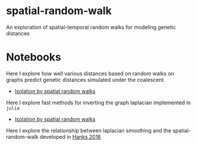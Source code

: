 # spatial-random-walk

An exploration of spatial-temporal random walks for modeling genetic distances

# Notebooks

Here I explore how well various distances based on random walks on graphs predict genetic distances simulated under the coalescent.

* [Isolation by spatial random walks](https://github.com/jhmarcus/spatial-random-walk/blob/master/notebooks/isolation_by_srw.ipynb)

Here I explore fast methods for inverting the graph laplacian implemented in `julia`

* [Isolation by spatial random walks](https://github.com/jhmarcus/spatial-random-walk/blob/master/notebooks/fast_sparse_wishart.ipynb)

Here I explore the relationship between laplacian smoothing and the spatial-random-walk developed in [Hanks 2016](https://github.com/jhmarcus/spatial-random-walk/blob/master/ref/hanks_2016.pdf)

